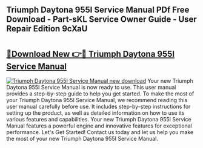 ## Triumph Daytona 955I Service Manual PDf Free Download - Part-sKL Service Owner Guide - User Repair Edition 9cXaU

# <h2><a href="http://cf17442.oget.top/?id=Triumph+Daytona+955I+Service+Manual">🔗Download New 👉🔴 Triumph Daytona 955I Service Manual</a></h2>

[![Triumph Daytona 955I Service Manual new download](https://i.imgur.com/5g1atiW.png)](http://cf17442.oget.top/?id=Triumph+Daytona+955I+Service+Manual)
Your new Triumph Daytona 955I Service Manual is now ready to use. This user manual provides a step-by-step guide to help you get started. To make the most of your Triumph Daytona 955I Service Manual, we recommend reading this user manual carefully before use. It includes step-by-step instructions for setting up the product, as well as detailed information on how to use its various features and capabilities. Your new Triumph Daytona 955I Service Manual features a powerful engine and innovative features for exceptional performance. Let's Get Started! Contact us today and let us help you make the most of your new Triumph Daytona 955I Service Manual.
